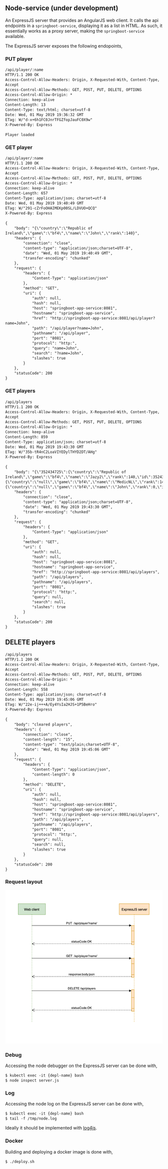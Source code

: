 ## Node-service (under development)
An ExpressJS server that provides an AngularJS web client. It calls the api endpoints in a `springboot-service`, displaying it as a list in HTML. As such, it essentially works as a proxy server, making the `springboot-service` available.

The ExpressJS server exposes the following endopoints,

### PUT player
```
/api/player/:name
HTTP/1.1 200 OK
Access-Control-Allow-Headers: Origin, X-Requested-With, Content-Type, Accept
Access-Control-Allow-Methods: GET, POST, PUT, DELETE, OPTIONS
Access-Control-Allow-Origin: *
Connection: keep-alive
Content-Length: 13
Content-Type: text/html; charset=utf-8
Date: Wed, 01 May 2019 19:36:32 GMT
ETag: W/"d-x+6h1FC0JnrTFGZfopJauFC0X9w"
X-Powered-By: Express

Player loaded

```
### GET player
```
/api/player/:name
HTTP/1.1 200 OK
Access-Control-Allow-Headers: Origin, X-Requested-With, Content-Type, Accept
Access-Control-Allow-Methods: GET, POST, PUT, DELETE, OPTIONS
Access-Control-Allow-Origin: *
Connection: keep-alive
Content-Length: 657
Content-Type: application/json; charset=utf-8
Date: Wed, 01 May 2019 19:40:49 GMT
ETag: W/"291-cZrFoOHAIMEKp00SL/LDVUO+QCQ"
X-Powered-By: Express

{
    "body": "{\"country\":\"Republic of Ireland\",\"game\":\"bf4\",\"name\":\"John\",\"rank\":140}",
    "headers": {
        "connection": "close",
        "content-type": "application/json;charset=UTF-8",
        "date": "Wed, 01 May 2019 19:40:49 GMT",
        "transfer-encoding": "chunked"
    },
    "request": {
        "headers": {
            "Content-Type": "application/json"
        },
        "method": "GET",
        "uri": {
            "auth": null,
            "hash": null,
            "host": "springboot-app-service:8081",
            "hostname": "springboot-app-service",
            "href": "http://springboot-app-service:8081/api/player?name=John",
            "path": "/api/player?name=John",
            "pathname": "/api/player",
            "port": "8081",
            "protocol": "http:",
            "query": "name=John",
            "search": "?name=John",
            "slashes": true
        }
    },
    "statusCode": 200
}
```
### GET players
```
/api/players
HTTP/1.1 200 OK
Access-Control-Allow-Headers: Origin, X-Requested-With, Content-Type, Accept
Access-Control-Allow-Methods: GET, POST, PUT, DELETE, OPTIONS
Access-Control-Allow-Origin: *
Connection: keep-alive
Content-Length: 859
Content-Type: application/json; charset=utf-8
Date: Wed, 01 May 2019 19:43:30 GMT
ETag: W/"35b-tR4nC2LoaVIYEDylTHYD2DT/AHg"
X-Powered-By: Express

{
    "body": "{\"352434725\":{\"country\":\"Republic of Ireland\",\"game\":\"bf4\",\"name\":\"Jazy2\",\"rank\":140,\"id\":352434725},\"180744178\":{\"country\":\"null\",\"game\":\"bf4\",\"name\":\"MedicNL\",\"rank\":140,\"id\":180744178},\"171933431\":{\"country\":\"null\",\"game\":\"bf4\",\"name\":\"John\",\"rank\":0,\"id\":171933431}}",
    "headers": {
        "connection": "close",
        "content-type": "application/json;charset=UTF-8",
        "date": "Wed, 01 May 2019 19:43:30 GMT",
        "transfer-encoding": "chunked"
    },
    "request": {
        "headers": {
            "Content-Type": "application/json"
        },
        "method": "GET",
        "uri": {
            "auth": null,
            "hash": null,
            "host": "springboot-app-service:8081",
            "hostname": "springboot-app-service",
            "href": "http://springboot-app-service:8081/api/players",
            "path": "/api/players",
            "pathname": "/api/players",
            "port": "8081",
            "protocol": "http:",
            "query": null,
            "search": null,
            "slashes": true
        }
    },
    "statusCode": 200
}
```
## DELETE players
```
/api/players
HTTP/1.1 200 OK
Access-Control-Allow-Headers: Origin, X-Requested-With, Content-Type, Accept
Access-Control-Allow-Methods: GET, POST, PUT, DELETE, OPTIONS
Access-Control-Allow-Origin: *
Connection: keep-alive
Content-Length: 558
Content-Type: application/json; charset=utf-8
Date: Wed, 01 May 2019 19:45:06 GMT
ETag: W/"22e-ij+++A/Ey4YsIa2HJS+1P5BeHro"
X-Powered-By: Express

{
    "body": "cleared players",
    "headers": {
        "connection": "close",
        "content-length": "15",
        "content-type": "text/plain;charset=UTF-8",
        "date": "Wed, 01 May 2019 19:45:06 GMT"
    },
    "request": {
        "headers": {
            "Content-Type": "application/json",
            "content-length": 0
        },
        "method": "DELETE",
        "uri": {
            "auth": null,
            "hash": null,
            "host": "springboot-app-service:8081",
            "hostname": "springboot-app-service",
            "href": "http://springboot-app-service:8081/api/players",
            "path": "/api/players",
            "pathname": "/api/players",
            "port": "8081",
            "protocol": "http:",
            "query": null,
            "search": null,
            "slashes": true
        }
    },
    "statusCode": 200
}
```
### Request layout
![Activity diagram](docs/Activity_diagram.png)

### Debug
Accessing the node debugger on the ExpressJS server can be done with,
```
$ kubectl exec -it {depl-name} bash
$ node inspect server.js
```

### Log
Accessing the node log on the ExpressJS server can be done with,
```
$ kubectl exec -it {depl-name} bash
$ tail -f /tmp/node.log
```

Ideally it should be implemented with [log4js](https://github.com/log4js-node/log4js-node).

### Docker
Building and deploying a docker image is done with,
```
$ ./deploy.sh
```




